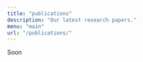 ```yaml
---
title: "publications"
description: "Our latest research papers."
menu: "main"
url: "/publications/"
---
```


Soon
